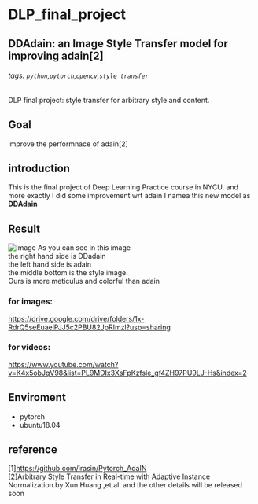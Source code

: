 # DLP_final_project
## DDAdain: an Image Style Transfer model for improving adain[2] 
###### tags: `python`,`pytorch`,`opencv`,`style transfer`
DLP final project: style transfer for arbitrary style and content.
## Goal
improve the performnace of adain[2]
## introduction
This is the final project of Deep Learning Practice course in NYCU.
and more exactly
I did some improvement wrt adain
I namea this new model as **DDAdain**

## Result
![image](https://user-images.githubusercontent.com/65237732/149654860-73170d9c-54bc-4996-b011-bccb32ce5073.png)
As you can see in this image\
the right hand side is DDadain\
the left hand side is adain\
the middle bottom is the style image.\
Ours is more meticulus and colorful than adain

### for images:
https://drive.google.com/drive/folders/1x-RdrQ5seEuaelPJJ5c2PBU82JpRImzl?usp=sharing

### for videos:
https://www.youtube.com/watch?v=K4x5obJqV98&list=PL9MDIx3XsFpKzfsle_gf4ZH97PU9LJ-Hs&index=2
## Enviroment
- pytorch
- ubuntu18.04

## reference
[1]https://github.com/irasin/Pytorch_AdaIN</br>
[2]Arbitrary Style Transfer in Real-time with Adaptive Instance Normalization.by Xun Huang ,et.al.
and the other details will be released soon
